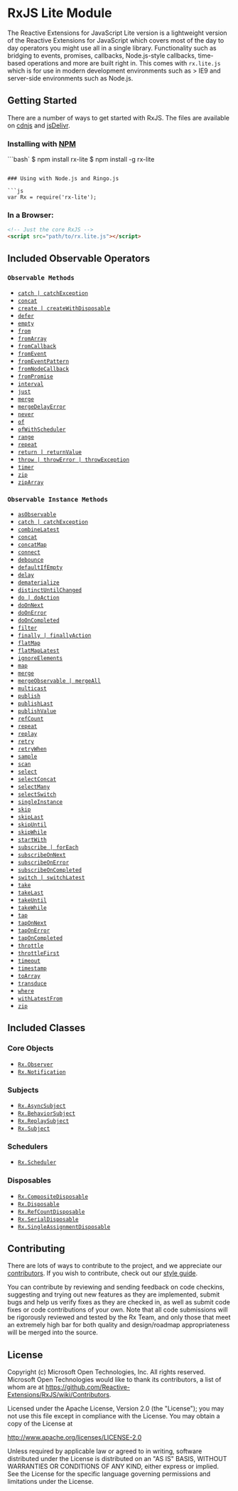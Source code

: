 # RxJS Lite Module #

The Reactive Extensions for JavaScript Lite version is a lightweight version of the Reactive Extensions for JavaScript which covers most of the day to day operators you might use all in a single library.  Functionality such as bridging to events, promises, callbacks, Node.js-style callbacks, time-based operations and more are built right in.  This comes with `rx.lite.js` which is for use in modern development environments such as > IE9 and server-side environments such as Node.js.

## Getting Started

There are a number of ways to get started with RxJS. The files are available on [cdnjs](http://cdnjs.com/libraries/rxjs/) and [jsDelivr](http://www.jsdelivr.com/#!rxjs).

### Installing with [NPM](https://npmjs.org/)

```bash`
$ npm install rx-lite
$ npm install -g rx-lite
```

### Using with Node.js and Ringo.js

```js
var Rx = require('rx-lite');
```

### In a Browser:

```html
<!-- Just the core RxJS -->
<script src="path/to/rx.lite.js"></script>
```

## Included Observable Operators ##

### `Observable Methods`
- [`catch | catchException`](../../doc/api/core/operators/catch.md)
- [`concat`](../../doc/api/core/operators/concat.md)
- [`create | createWithDisposable`](../../doc/api/core/operators/create.md)
- [`defer`](../../doc/api/core/operators/defer.md)
- [`empty`](../../doc/api/core/operators/empty.md)
- [`from`](../../doc/api/core/operators/from.md)
- [`fromArray`](../../doc/api/core/operators/fromarray.md)
- [`fromCallback`](../../doc/api/core/operators/fromcallback.md)
- [`fromEvent`](../../doc/api/core/operators/fromevent.md)
- [`fromEventPattern`](../../doc/api/core/operators/fromeventpattern.md)
- [`fromNodeCallback`](../../doc/api/core/operators/fromnodecallback.md)
- [`fromPromise`](../../doc/api/core/operators/frompromise.md)
- [`interval`](../../doc/api/core/operators/interval.md)
- [`just`](../../doc/api/core/operators/return.md)
- [`merge`](../../doc/api/core/operators/merge.md)
- [`mergeDelayError`](../../doc/api/core/operators/mergedelayerror.md)
- [`never`](../../doc/api/core/operators/never.md)
- [`of`](../../doc/api/core/operators/of.md)
- [`ofWithScheduler`](../../doc/api/core/operators/ofwithscheduler.md)
- [`range`](../../doc/api/core/operators/range.md)
- [`repeat`](../../doc/api/core/operators/repeat.md)
- [`return | returnValue`](../../doc/api/core/operators/return.md)
- [`throw | throwError | throwException`](../../doc/api/core/operators/throw.md)
- [`timer`](../../doc/api/core/operators/timer.md)
- [`zip`](../../doc/api/core/operators/zip.md)
- [`zipArray`](../../doc/api/core/operators/ziparray.md)

### `Observable Instance Methods`
- [`asObservable`](../../doc/api/core/operators/asobservable.md)
- [`catch | catchException`](../../doc/api/core/operators/catchproto.md)
- [`combineLatest`](../../doc/api/core/operators/combinelatest.md)
- [`concat`](../../doc/api/core/operators/concatproto.md)
- [`concatMap`](../../doc/api/core/operators/concatmap.md)
- [`connect`](../../doc/api/core/operators/connect.md)
- [`debounce`](../../doc/api/core/operators/debounce.md)  
- [`defaultIfEmpty`](../../doc/api/core/operators/defaultifempty.md)
- [`delay`](../../doc/api/core/operators/delay.md)
- [`dematerialize`](../../doc/api/core/operators/dematerialize.md)
- [`distinctUntilChanged`](../../doc/api/core/operators/distinctuntilchanged.md)
- [`do | doAction`](../../doc/api/core/operators/do.md)
- [`doOnNext`](../../doc/api/core/operators/doonnext.md)
- [`doOnError`](../../doc/api/core/operators/doonerror.md)
- [`doOnCompleted`](../../doc/api/core/operators/dooncompleted.md)
- [`filter`](../../doc/api/core/operators/where.md)
- [`finally | finallyAction`](../../doc/api/core/operators/finally.md)
- [`flatMap`](../../doc/api/core/operators/selectmany.md)
- [`flatMapLatest`](../../doc/api/core/operators/flatmaplatest.md)
- [`ignoreElements`](../../doc/api/core/operators/ignoreelements.md)
- [`map`](../../doc/api/core/operators/select.md)
- [`merge`](../../doc/api/core/operators/mergeproto.md)
- [`mergeObservable | mergeAll`](../../doc/api/core/operators/mergeall.md)
- [`multicast`](../../doc/api/core/operators/multicast.md)
- [`publish`](../../doc/api/core/operators/publish.md)
- [`publishLast`](../../doc/api/core/operators/publishlast.md)
- [`publishValue`](../../doc/api/core/operators/publishvalue.md)
- [`refCount`](../../doc/api/core/operators/refcount.md)
- [`repeat`](../../doc/api/core/operators/repeat.md)
- [`replay`](../../doc/api/core/operators/replay.md)
- [`retry`](../../doc/api/core/operators/retry.md)
- [`retryWhen`](../../doc/api/core/operators/retrywhen.md)
- [`sample`](../../doc/api/core/operators/sample.md)
- [`scan`](../../doc/api/core/operators/scan.md)
- [`select`](../../doc/api/core/operators/select.md)
- [`selectConcat`](../../doc/api/core/operators/concatmap.md)
- [`selectMany`](../../doc/api/core/operators/selectmany.md)
- [`selectSwitch`](../../doc/api/core/operators/flatmaplatest.md)
- [`singleInstance`](../../doc/api/core/operators/singleinstance.md)
- [`skip`](../../doc/api/core/operators/skip.md)
- [`skipLast`](../../doc/api/core/operators/skiplast.md)
- [`skipUntil`](../../doc/api/core/operators/skipuntil.md)
- [`skipWhile`](../../doc/api/core/operators/skipwhile.md)
- [`startWith`](../../doc/api/core/operators/startwith.md)
- [`subscribe | forEach`](../../doc/api/core/operators/subscribe.md)
- [`subscribeOnNext`](../../doc/api/core/operators/subscribeonnext.md)
- [`subscribeOnError`](../../doc/api/core/operators/subscribeonerror.md)
- [`subscribeOnCompleted`](../../doc/api/core/operators/subscribeoncompleted.md)
- [`switch | switchLatest`](../../doc/api/core/operators/switch.md)
- [`take`](../../doc/api/core/operators/take.md)
- [`takeLast`](../../doc/api/core/operators/takelast.md)
- [`takeUntil`](../../doc/api/core/operators/takeuntil.md)
- [`takeWhile`](../../doc/api/core/operators/takewhile.md)
- [`tap`](../../doc/api/core/operators/do.md)
- [`tapOnNext`](../../doc/api/core/operators/doonnext.md)
- [`tapOnError`](../../doc/api/core/operators/doonerror.md)
- [`tapOnCompleted`](../../doc/api/core/operators/dooncompleted.md)
- [`throttle`](../../doc/api/core/operators/throttle.md)
- [`throttleFirst`](../../doc/api/core/operators/throttlefirst.md)
- [`timeout`](../../doc/api/core/operators/timeout.md)
- [`timestamp`](../../doc/api/core/operators/timestamp.md)
- [`toArray`](../../doc/api/core/operators/toarray.md)
- [`transduce`](../../doc/api/core/operators/transduce.md)
- [`where`](../../doc/api/core/operators/where.md)
- [`withLatestFrom`](../../doc/api/core/operators/withlatestfrom.md)
- [`zip`](../../doc/api/core/operators/zipproto.md)

## Included Classes ##

### Core Objects
- [`Rx.Observer`](../../doc/api/core/observer.md)
- [`Rx.Notification`](../../doc/api/core/notification.md)

### Subjects

- [`Rx.AsyncSubject`](../../doc/api/subjects/asyncsubject.md)
- [`Rx.BehaviorSubject`](../../doc/api/subjects/behaviorsubject.md)
- [`Rx.ReplaySubject`](../../doc/api/subjects/replaysubject.md)
- [`Rx.Subject`](../../doc/api/subjects/subject.md)

### Schedulers

- [`Rx.Scheduler`](../../doc/api/schedulers/scheduler.md)

### Disposables

- [`Rx.CompositeDisposable`](../../doc/api/disposables/compositedisposable.md)
- [`Rx.Disposable`](../../doc/api/disposables/disposable.md)
- [`Rx.RefCountDisposable`](../../doc/api/disposables/refcountdisposable.md)
- [`Rx.SerialDisposable`](../../doc/api/disposables/serialdisposable.md)
- [`Rx.SingleAssignmentDisposable`](../../doc/api/disposables/singleassignmentdisposable.md)

## Contributing ##

There are lots of ways to contribute to the project, and we appreciate our [contributors](https://github.com/Reactive-Extensions/RxJS/wiki/Contributors).  If you wish to contribute, check out our [style guide]((https://github.com/Reactive-Extensions/RxJS/tree/master/doc/contributing)).

You can contribute by reviewing and sending feedback on code checkins, suggesting and trying out new features as they are implemented, submit bugs and help us verify fixes as they are checked in, as well as submit code fixes or code contributions of your own. Note that all code submissions will be rigorously reviewed and tested by the Rx Team, and only those that meet an extremely high bar for both quality and design/roadmap appropriateness will be merged into the source.

## License ##

Copyright (c) Microsoft Open Technologies, Inc.  All rights reserved.
Microsoft Open Technologies would like to thank its contributors, a list
of whom are at https://github.com/Reactive-Extensions/RxJS/wiki/Contributors.

Licensed under the Apache License, Version 2.0 (the "License"); you
may not use this file except in compliance with the License. You may
obtain a copy of the License at

http://www.apache.org/licenses/LICENSE-2.0

Unless required by applicable law or agreed to in writing, software
distributed under the License is distributed on an "AS IS" BASIS,
WITHOUT WARRANTIES OR CONDITIONS OF ANY KIND, either express or
implied. See the License for the specific language governing permissions
and limitations under the License.
